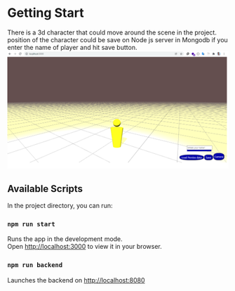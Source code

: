 # Getting Start

There is a 3d character that could move around the scene in the project. position of the character could be save on Node js server in Mongodb if you enter the name of player and hit save button.
![Alt text](public/1.PNG "")
## Available Scripts

In the project directory, you can run:

### `npm run start`

Runs the app in the development mode.\
Open [http://localhost:3000](http://localhost:3000) to view it in your browser.

### `npm run backend`

Launches the backend on [http://localhost:8080](http://localhost:8080)
